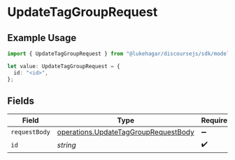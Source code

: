 # UpdateTagGroupRequest

## Example Usage

```typescript
import { UpdateTagGroupRequest } from "@lukehagar/discoursejs/sdk/models/operations";

let value: UpdateTagGroupRequest = {
  id: "<id>",
};
```

## Fields

| Field                                                                                               | Type                                                                                                | Required                                                                                            | Description                                                                                         |
| --------------------------------------------------------------------------------------------------- | --------------------------------------------------------------------------------------------------- | --------------------------------------------------------------------------------------------------- | --------------------------------------------------------------------------------------------------- |
| `requestBody`                                                                                       | [operations.UpdateTagGroupRequestBody](../../../sdk/models/operations/updatetaggrouprequestbody.md) | :heavy_minus_sign:                                                                                  | N/A                                                                                                 |
| `id`                                                                                                | *string*                                                                                            | :heavy_check_mark:                                                                                  | N/A                                                                                                 |